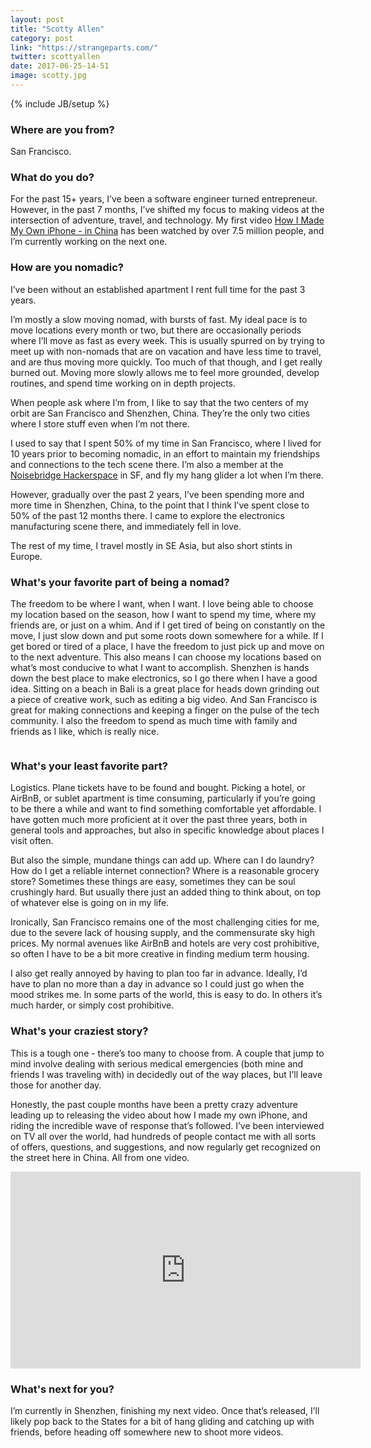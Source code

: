 ```yaml
---
layout: post
title: "Scotty Allen"
category: post
link: "https://strangeparts.com/"
twitter: scottyallen
date: 2017-06-25-14-51
image: scotty.jpg
---
```

{% include JB/setup %}

### Where are you from?

San Francisco.

### What do you do?

For the past 15+ years, I’ve been a software engineer turned entrepreneur. However, in the past 7 months, I’ve shifted my focus to making videos at the intersection of adventure, travel, and technology. My first video [How I Made My Own iPhone - in China](https://www.youtube.com/watch?v=leFuF-zoVzA) has been watched by over 7.5 million people, and I’m currently working on the next one.

### How are you nomadic?

I’ve been without an established apartment I rent full time for the past 3 years.

I’m mostly a slow moving nomad, with bursts of fast. My ideal pace is to move locations every month or two, but there are occasionally periods where I’ll move as fast as every week. This is usually spurred on by trying to meet up with non-nomads that are on vacation and have less time to travel, and are thus moving more quickly. Too much of that though, and I get really burned out. Moving more slowly allows me to feel more grounded, develop routines, and spend time working on in depth projects.

When people ask where I’m from, I like to say that the two centers of my orbit are San Francisco and Shenzhen, China. They’re the only two cities where I store stuff even when I’m not there.

I used to say that I spent 50% of my time in San Francisco, where I lived for 10 years prior to becoming nomadic, in an effort to maintain my friendships and connections to the tech scene there. I’m also a member at the [Noisebridge Hackerspace](https://www.noisebridge.net/) in SF, and fly my hang glider a lot when I’m there.

However, gradually over the past 2 years, I’ve been spending more and more time in Shenzhen, China, to the point that I think I’ve spent close to 50% of the past 12 months there. I came to explore the electronics manufacturing scene there, and immediately fell in love.

The rest of my time, I travel mostly in SE Asia, but also short stints in Europe.

### What's your favorite part of being a nomad?

The freedom to be where I want, when I want. I love being able to choose my location based on the season, how I want to spend my time, where my friends are, or just on a whim. And if I get tired of being on constantly on the move, I just slow down and put some roots down somewhere for a while. If I get bored or tired of a place, I have the freedom to just pick up and move on to the next adventure. This also means I can choose my locations based on what’s most conducive to what I want to accomplish. Shenzhen is hands down the best place to make electronics, so I go there when I have a good idea. Sitting on a beach in Bali is a great place for heads down grinding out a piece of creative work, such as editing a big video. And San Francisco is great for making connections and keeping a finger on the pulse of the tech community. I also the freedom to spend as much time with family and friends as I like, which is really nice.

<img data-src="{{ site.url }}/assets/img/posts/scotty-alt.jpg" class="inner-post-image lazyload" />

### What's your least favorite part?

Logistics. Plane tickets have to be found and bought. Picking a hotel, or AirBnB, or sublet apartment is time consuming, particularly if you’re going to be there a while and want to find something comfortable yet affordable. I have gotten much more proficient at it over the past three years, both in general tools and approaches, but also in specific knowledge about places I visit often.

But also the simple, mundane things can add up. Where can I do laundry? How do I get a reliable internet connection? Where is a reasonable grocery store? Sometimes these things are easy, sometimes they can be soul crushingly hard. But usually there just an added thing to think about, on top of whatever else is going on in my life.

Ironically, San Francisco remains one of the most challenging cities for me, due to the severe lack of housing supply, and the commensurate sky high prices. My normal avenues like AirBnB and hotels are very cost prohibitive, so often I have to be a bit more creative in finding medium term housing.

I also get really annoyed by having to plan too far in advance. Ideally, I’d have to plan no more than a day in advance so I could just go when the mood strikes me. In some parts of the world, this is easy to do. In others it’s much harder, or simply cost prohibitive.

### What's your craziest story?

This is a tough one - there’s too many to choose from. A couple that jump to mind involve dealing with serious medical emergencies (both mine and friends I was traveling with) in decidedly out of the way places, but I’ll leave those for another day.

Honestly, the past couple months have been a pretty crazy adventure leading up to releasing the video about how I made my own iPhone, and riding the incredible wave of response that’s followed. I’ve been interviewed on TV all over the world, had hundreds of people contact me with all sorts of offers, questions, and suggestions, and now regularly get recognized on the street here in China. All from one video.

<iframe width="560" height="315" src="https://www.youtube.com/embed/leFuF-zoVzA" frameborder="0" allowfullscreen></iframe>

### What's next for you?

I’m currently in Shenzhen, finishing my next video. Once that’s released, I’ll likely pop back to the States for a bit of hang gliding and catching up with friends, before heading off somewhere new to shoot more videos.
